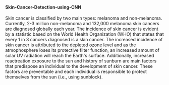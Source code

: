 #### Skin-Cancer-Detection-using-CNN
  Skin cancer is classified by two main types: melanoma and non-melanoma. 
  Currently, 2-3 million non-melanoma and 132,000 melanoma skin cancers are diagnosed globally each year.
  The incidence of skin cancer is evident by a statistic based on the World Health Organization (WHO) that states that every 1 in 3 cancers diagnosed is a skin cancer. 
  The increased incidence of skin cancer is attributed to the depleted ozone level and as the atmophosphere loses its protective filter function, an increased amount of solar UV radiation will reach the Earth's surface. 
  Additionally, increased reactreation exposure to the sun and history of sunburn are main factors that predispose an individual to the development of skin cancer. 
  These factors are preventable and each individual is responsible to protect themselves from the sun (i.e., using sunblock).
